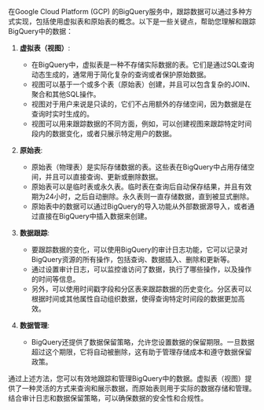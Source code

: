 在Google Cloud Platform (GCP) 的BigQuery服务中，跟踪数据可以通过多种方式实现，包括使用虚拟表和原始表的概念。以下是一些关键点，帮助您理解和跟踪BigQuery中的数据：

1. **虚拟表（视图）**:
   - 在BigQuery中，虚拟表是一种不存储实际数据的表。它们是通过SQL查询动态生成的，通常用于简化复杂的查询或者保护原始数据。
   - 视图可以基于一个或多个表（原始表）创建，并且可以包含复杂的JOIN、聚合和其他SQL操作。
   - 视图对于用户来说是只读的，它们不占用额外的存储空间，因为数据是在查询时实时生成的。
   - 视图可以用来跟踪数据的不同方面，例如，可以创建视图来跟踪特定时间段内的数据变化，或者只展示特定用户的数据。

2. **原始表**:
   - 原始表（物理表）是实际存储数据的表。这些表在BigQuery中占用存储空间，并且可以直接查询、更新或删除数据。
   - 原始表可以是临时表或永久表。临时表在查询后自动保存结果，并且有效期为24小时，之后自动删除。永久表则一直存储数据，直到被显式删除。
   - 原始表中的数据可以通过BigQuery的导入功能从外部数据源导入，或者通过直接在BigQuery中插入数据来创建。

3. **数据跟踪**:
   - 要跟踪数据的变化，可以使用BigQuery的审计日志功能，它可以记录对BigQuery资源的所有操作，包括查询、数据插入、删除和更新等。
   - 通过设置审计日志，可以监控谁访问了数据，执行了哪些操作，以及操作的时间等信息。
   - 另外，可以使用时间戳字段和分区表来跟踪数据的历史变化。分区表可以根据时间或其他属性自动组织数据，使得查询特定时间段的数据更加高效。

4. **数据管理**:
   - BigQuery还提供了数据保留策略，允许您设置数据的保留期限。一旦数据超过这个期限，它将自动被删除，这有助于管理存储成本和遵守数据保留政策。

通过上述方法，您可以有效地跟踪和管理BigQuery中的数据。虚拟表（视图）提供了一种灵活的方式来查询和展示数据，而原始表则用于实际的数据存储和管理。结合审计日志和数据保留策略，可以确保数据的安全性和合规性。
